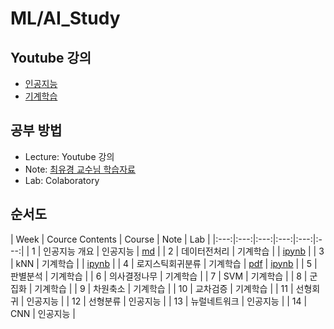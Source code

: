 # ML/AI_Study

## Youtube 강의
- [인공지능](https://www.youtube.com/playlist?list=PL1xKqHsVFgvmIAJBy-cbB9zQcnMb6zsT2)
- [기계학습](https://www.youtube.com/playlist?list=PL1xKqHsVFgvnQQY9L4n1MFyy-6eixTekU)

## 공부 방법
- Lecture: Youtube 강의
- Note: [최유경 교수님 학습자료]()
- Lab: Colaboratory

## 순서도
| Week | Cource Contents | Course | Note | Lab |
|:---:|:---:|:---:|:---:|:---:|:---:|
| 1 | 인공지능 개요 | 인공지능 | [md]() | 
| 2 | 데이터전처리 | 기계학습 |  | [ipynb]() |
| 3 | kNN | 기계학습 |  | [ipynb]() |
| 4 | 로지스틱회귀분류 | 기계학습 | [pdf]() | [ipynb]() | 
| 5 | 판별분석 | 기계학습 |
| 6 | 의사결정나무 | 기계학습 |
| 7 | SVM | 기계학습 |
| 8 | 군집화 | 기계학습 |
| 9 | 차원축소 | 기계학습 |
| 10 | 교차검증 | 기계학습 |
| 11 | 선형회귀 | 인공지능 |
| 12 | 선형분류 | 인공지능 |
| 13 | 뉴럴네트워크 | 인공지능 |
| 14 | CNN | 인공지능 |
